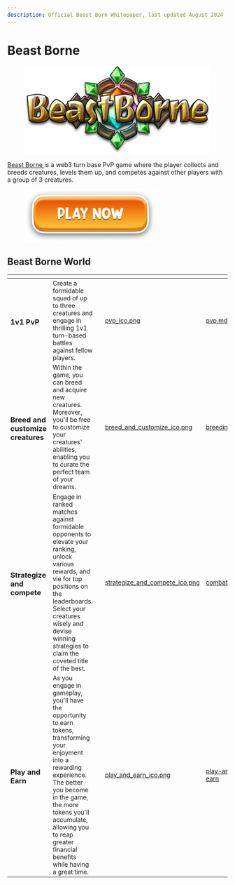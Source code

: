 ```yaml
---
description: Official Beast Born Whitepaper, last updated August 2024
---
```


# Beast Borne

<figure><img src=".gitbook/assets/logo.png" alt=""><figcaption></figcaption></figure>

[Beast Borne ](https://beastborne.com/)is a web3 turn base PvP game where the player collects and breeds creatures, levels them up, and competes against other players with a group of 3 creatures.

<figure><img src=".gitbook/assets/play_now.png" alt="" width="300"><figcaption></figcaption></figure>

## Beast Borne World



<table data-card-size="large" data-column-title-hidden data-view="cards" data-full-width="false"><thead><tr><th></th><th></th><th data-hidden></th><th data-hidden data-card-cover data-type="files"></th><th data-hidden data-card-target data-type="content-ref"></th></tr></thead><tbody><tr><td><h3>1v1 PvP</h3></td><td>Create a formidable squad of up to three creatures and engage in thrilling 1v1 turn-based battles against fellow players.</td><td></td><td><a href=".gitbook/assets/pvp_ico.png">pvp_ico.png</a></td><td><a href="gameplay/pvp.md">pvp.md</a></td></tr><tr><td><h3>Breed and customize creatures</h3></td><td>Within the game, you can breed and acquire new creatures. Moreover, you'll be free to customize your creatures' abilities, enabling you to curate the perfect team of your dreams.</td><td></td><td><a href=".gitbook/assets/breed_and_customize_ico.png">breed_and_customize_ico.png</a></td><td><a href="play-and-earn/breeding.md">breeding.md</a></td></tr><tr><td><h3>Strategize and compete</h3></td><td>Engage in ranked matches against formidable opponents to elevate your ranking, unlock various rewards, and vie for top positions on the leaderboards. Select your creatures wisely and devise winning strategies to claim the coveted title of the best.</td><td></td><td><a href=".gitbook/assets/strategize_and_compete_ico.png">strategize_and_compete_ico.png</a></td><td><a href="gameplay/combat.md">combat.md</a></td></tr><tr><td><h3>Play and Earn</h3></td><td>As you engage in gameplay, you'll have the opportunity to earn tokens, transforming your enjoyment into a rewarding experience. The better you become in the game, the more tokens you'll accumulate, allowing you to reap greater financial benefits while having a great time.</td><td></td><td><a href=".gitbook/assets/play_and_earn_ico.png">play_and_earn_ico.png</a></td><td><a href="play-and-earn/">play-and-earn</a></td></tr></tbody></table>

